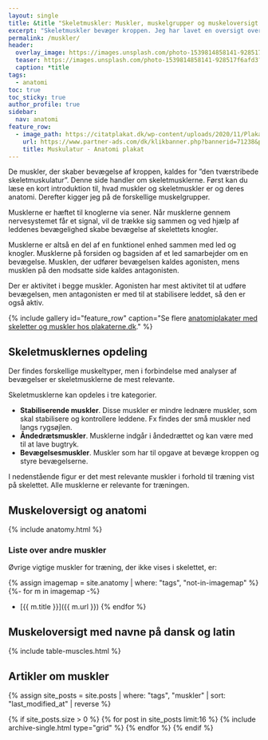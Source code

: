 ```yaml
---
layout: single
title: &title "Skeletmuskler: Muskler, muskelgrupper og muskeloversigt 💪"
excerpt: "Skeletmuskler bevæger kroppen. Jeg har lavet en oversigt over muskler, muskelgrupper og muskel anatomi, hvor du kan se navne på kroppens muskler på latin og dansk."
permalink: /muskler/
header:
  overlay_image: https://images.unsplash.com/photo-1539814858141-928517f6afd3?ixlib=rb-1.2.1&ixid=eyJhcHBfaWQiOjEyMDd9&auto=format&fit=crop&w=1900&q=60
  teaser: https://images.unsplash.com/photo-1539814858141-928517f6afd3?ixlib=rb-1.2.1&ixid=eyJhcHBfaWQiOjEyMDd9&auto=format&fit=crop&w=400&q=60
  caption: *title
tags:
  - anatomi
toc: true
toc_sticky: true
author_profile: true
sidebar:
  nav: anatomi
feature_row:
  - image_path: https://citatplakat.dk/wp-content/uploads/2020/11/Plakat-med-menneskets-muskler-AN10023.png
    url: https://www.partner-ads.com/dk/klikbanner.php?bannerid=71238&partnerid=28187&htmlurl=https://citatplakat.dk/plakater/muskulatur-anatomi-plakat/
    title: Muskulatur - Anatomi plakat
---
```


De muskler, der skaber bevægelse af kroppen, kaldes for ”den tværstribede skeletmuskulatur”. Denne side handler om skeletmusklerne. Først kan du læse en kort introduktion til, hvad muskler og skeletmuskler er og deres anatomi. Derefter kigger jeg på de forskellige muskelgrupper.

Musklerne er hæftet til knoglerne via sener. Når musklerne gennem nervesystemet får et signal, vil de trække sig sammen og ved hjælp af leddenes bevægelighed skabe bevægelse af skelettets knogler.

Musklerne er altså en del af en funktionel enhed sammen med led og knogler. Musklerne på forsiden og bagsiden af et led samarbejder om en bevægelse. Musklen, der udfører bevægelsen kaldes agonisten, mens musklen på den modsatte side kaldes antagonisten. 

Der er aktivitet i begge muskler. Agonisten har mest aktivitet til at udføre bevægelsen, men antagonisten er med til at stabilisere leddet, så den er også aktiv. 

{% include gallery id="feature_row" caption="Se flere [anatomiplakater med skeletter og muskler hos plakaterne.dk](https://www.plakaterne.dk/anatomi-anatomiplakater-muskler-skeletter/)." %}

## Skeletmusklernes opdeling

Der findes forskellige muskeltyper, men i forbindelse med analyser af bevægelser er skeletmusklerne de mest relevante.

Skeletmusklerne kan opdeles i tre kategorier.

- **Stabiliserende muskler**. Disse muskler er mindre lednære muskler, som skal stabilisere og kontrollere leddene. Fx findes der små muskler ned langs rygsøjlen.
- **Åndedrætsmuskler**. Musklerne indgår i åndedrættet og kan være med til at lave bugtryk.
- **Bevægelsesmuskler**. Muskler som har til opgave at bevæge kroppen og styre bevægelserne.

I nedenstående figur er det mest relevante muskler i forhold til træning vist på skelettet. Alle musklerne er relevante for træningen.

## Muskeloversigt og anatomi

{% include anatomy.html %}

### Liste over andre muskler

Øvrige vigtige muskler for træning, der ikke vises i skelettet, er:

{% assign imagemap = site.anatomy | where: "tags", "not-in-imagemap" %}
{%- for m in imagemap -%}
- [{{ m.title }}]({{ m.url }})
{% endfor %}

## Muskeloversigt med navne på dansk og latin

{% include table-muscles.html %}

## Artikler om muskler

<div class="feature__wrapper">

{% assign site_posts = site.posts | where: "tags", "muskler" | sort: "last_modified_at" | reverse %}

{% if site_posts.size > 0 %}
  {% for post in site_posts limit:16 %}
    {% include archive-single.html type="grid" %}
  {% endfor %}
{% endif %}

</div>
